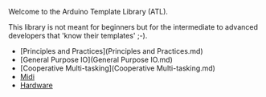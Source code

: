 Welcome to the Arduino Template Library (ATL).

This library is not meant for beginners but for the intermediate to advanced developers that 'know their templates' ;-).

* [Principles and Practices](Principles and Practices.md)
* [General Purpose IO](General Purpose IO.md)
* [Cooperative Multi-tasking](Cooperative Multi-tasking.md)
* [Midi](Midi.md)
* [Hardware](Hardware.md)
